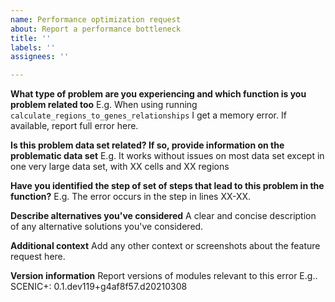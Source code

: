 ```yaml
---
name: Performance optimization request
about: Report a performance bottleneck
title: ''
labels: ''
assignees: ''

---
```


**What type of problem are you experiencing and which function is you problem related too**
E.g. When using running `calculate_regions_to_genes_relationships` I get a memory error. If available, report full error here.

**Is this problem data set related? If so, provide information on the problematic data set**
E.g. It works without issues on most data set except in one very large data set, with XX cells and XX regions

**Have you identified the step of set of steps that lead to this problem in the function?**
E.g. The error occurs in the step in lines XX-XX.

**Describe alternatives you've considered**
A clear and concise description of any alternative solutions you've considered.

**Additional context**
Add any other context or screenshots about the feature request here.

**Version information**
Report versions of modules relevant to this error
E.g.. SCENIC+: 0.1.dev119+g4af8f57.d20210308
